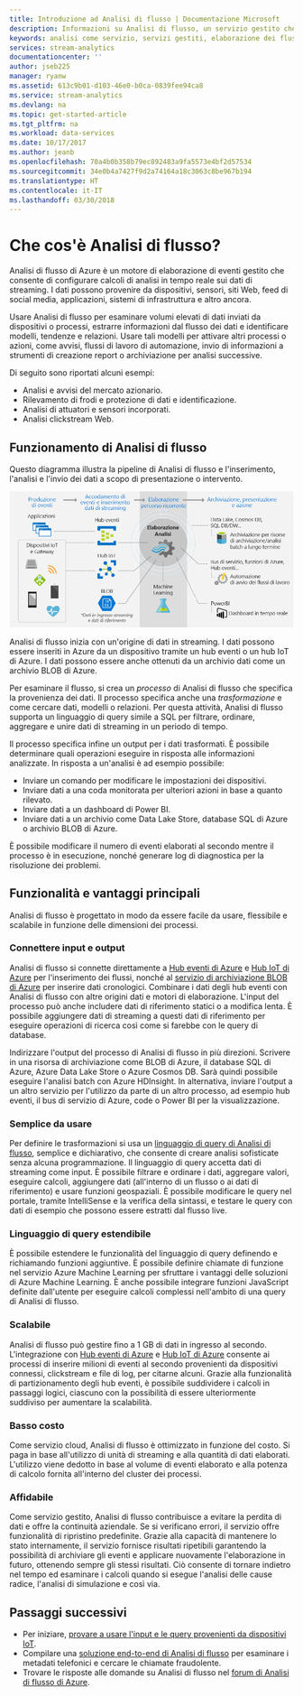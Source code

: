 ```yaml
---
title: Introduzione ad Analisi di flusso | Documentazione Microsoft
description: Informazioni su Analisi di flusso, un servizio gestito che consente di analizzare i dati di streaming di Internet delle cose (IoT) in tempo reale.
keywords: analisi come servizio, servizi gestiti, elaborazione dei flussi, analisi di flusso, che cos'è Analisi di flusso
services: stream-analytics
documentationcenter: ''
author: jseb225
manager: ryanw
ms.assetid: 613c9b01-d103-46e0-b0ca-0839fee94ca8
ms.service: stream-analytics
ms.devlang: na
ms.topic: get-started-article
ms.tgt_pltfrm: na
ms.workload: data-services
ms.date: 10/17/2017
ms.author: jeanb
ms.openlocfilehash: 70a4b0b358b79ec892483a9fa5573e4bf2d57534
ms.sourcegitcommit: 34e0b4a7427f9d2a74164a18c3063c8be967b194
ms.translationtype: HT
ms.contentlocale: it-IT
ms.lasthandoff: 03/30/2018
---
```

# <a name="what-is-stream-analytics"></a>Che cos'è Analisi di flusso?

Analisi di flusso di Azure è un motore di elaborazione di eventi gestito che consente di configurare calcoli di analisi in tempo reale sui dati di streaming. I dati possono provenire da dispositivi, sensori, siti Web, feed di social media, applicazioni, sistemi di infrastruttura e altro ancora. 

Usare Analisi di flusso per esaminare volumi elevati di dati inviati da dispositivi o processi, estrarre informazioni dal flusso dei dati e identificare modelli, tendenze e relazioni. Usare tali modelli per attivare altri processi o azioni, come avvisi, flussi di lavoro di automazione, invio di informazioni a strumenti di creazione report o archiviazione per analisi successive. 

Di seguito sono riportati alcuni esempi:

* Analisi e avvisi del mercato azionario.
* Rilevamento di frodi e protezione di dati e identificazione. 
* Analisi di attuatori e sensori incorporati.
* Analisi clickstream Web.

## <a name="how-does-stream-analytics-work"></a>Funzionamento di Analisi di flusso

Questo diagramma illustra la pipeline di Analisi di flusso e l'inserimento, l'analisi e l'invio dei dati a scopo di presentazione o intervento. 

![Pipeline di Analisi di flusso](./media/stream-analytics-introduction/stream_analytics_intro_pipeline.png)

Analisi di flusso inizia con un'origine di dati in streaming. I dati possono essere inseriti in Azure da un dispositivo tramite un hub eventi o un hub IoT di Azure. I dati possono essere anche ottenuti da un archivio dati come un archivio BLOB di Azure. 

Per esaminare il flusso, si crea un *processo* di Analisi di flusso che specifica la provenienza dei dati. Il processo specifica anche una *trasformazione* e come cercare dati, modelli o relazioni. Per questa attività, Analisi di flusso supporta un linguaggio di query simile a SQL per filtrare, ordinare, aggregare e unire dati di streaming in un periodo di tempo.

Il processo specifica infine un output per i dati trasformati. È possibile determinare quali operazioni eseguire in risposta alle informazioni analizzate. In risposta a un'analisi è ad esempio possibile:

* Inviare un comando per modificare le impostazioni dei dispositivi. 
* Inviare dati a una coda monitorata per ulteriori azioni in base a quanto rilevato. 
* Inviare dati a un dashboard di Power BI.
* Inviare dati a un archivio come Data Lake Store, database SQL di Azure o archivio BLOB di Azure.

È possibile modificare il numero di eventi elaborati al secondo mentre il processo è in esecuzione, nonché generare log di diagnostica per la risoluzione dei problemi.

## <a name="key-capabilities-and-benefits"></a>Funzionalità e vantaggi principali

Analisi di flusso è progettato in modo da essere facile da usare, flessibile e scalabile in funzione delle dimensioni dei processi.

### <a name="connect-inputs-and-outputs"></a>Connettere input e output

Analisi di flusso si connette direttamente a [Hub eventi di Azure](https://azure.microsoft.com/services/event-hubs/) e [Hub IoT di Azure](https://azure.microsoft.com/services/iot-hub/) per l'inserimento dei flussi, nonché al [servizio di archiviazione BLOB di Azure](https://docs.microsoft.com/azure/storage/storage-introduction#blob-storage-accounts) per inserire dati cronologici. Combinare i dati degli hub eventi con Analisi di flusso con altre origini dati e motori di elaborazione. L'input del processo può anche includere dati di riferimento statici o a modifica lenta. È possibile aggiungere dati di streaming a questi dati di riferimento per eseguire operazioni di ricerca così come si farebbe con le query di database.

Indirizzare l'output del processo di Analisi di flusso in più direzioni. Scrivere in una risorsa di archiviazione come BLOB di Azure, il database SQL di Azure, Azure Data Lake Store o Azure Cosmos DB. Sarà quindi possibile eseguire l'analisi batch con Azure HDInsight. In alternativa, inviare l'output a un altro servizio per l'utilizzo da parte di un altro processo, ad esempio hub eventi, il bus di servizio di Azure, code o Power BI per la visualizzazione.

### <a name="simple-to-use"></a>Semplice da usare

Per definire le trasformazioni si usa un [linguaggio di query di Analisi di flusso](https://msdn.microsoft.com/library/azure/dn834998.aspx), semplice e dichiarativo, che consente di creare analisi sofisticate senza alcuna programmazione. Il linguaggio di query accetta dati di streaming come input. È possibile filtrare e ordinare i dati, aggregare valori, eseguire calcoli, aggiungere dati (all'interno di un flusso o ai dati di riferimento) e usare funzioni geospaziali. È possibile modificare le query nel portale, tramite IntelliSense e la verifica della sintassi, e testare le query con dati di esempio che possono essere estratti dal flusso live.

### <a name="extensible-query-language"></a>Linguaggio di query estendibile

È possibile estendere le funzionalità del linguaggio di query definendo e richiamando funzioni aggiuntive. È possibile definire chiamate di funzione nel servizio Azure Machine Learning per sfruttare i vantaggi delle soluzioni di Azure Machine Learning. È anche possibile integrare funzioni JavaScript definite dall'utente per eseguire calcoli complessi nell'ambito di una query di Analisi di flusso.

### <a name="scalable"></a>Scalabile

Analisi di flusso può gestire fino a 1 GB di dati in ingresso al secondo. L'integrazione con [Hub eventi di Azure](https://azure.microsoft.com/services/event-hubs/) e [Hub IoT di Azure](https://azure.microsoft.com/services/iot-hub/) consente ai processi di inserire milioni di eventi al secondo provenienti da dispositivi connessi, clickstream e file di log, per citarne alcuni. Grazie alla funzionalità di partizionamento degli hub eventi, è possibile suddividere i calcoli in passaggi logici, ciascuno con la possibilità di essere ulteriormente suddiviso per aumentare la scalabilità.

### <a name="low-cost"></a>Basso costo

Come servizio cloud, Analisi di flusso è ottimizzato in funzione del costo. Si paga in base all'utilizzo di unità di streaming e alla quantità di dati elaborati. L'utilizzo viene dedotto in base al volume di eventi elaborato e alla potenza di calcolo fornita all'interno del cluster dei processi.

### <a name="reliable"></a>Affidabile

Come servizio gestito, Analisi di flusso contribuisce a evitare la perdita di dati e offre la continuità aziendale. Se si verificano errori, il servizio offre funzionalità di ripristino predefinite. Grazie alla capacità di mantenere lo stato internamente, il servizio fornisce risultati ripetibili garantendo la possibilità di archiviare gli eventi e applicare nuovamente l'elaborazione in futuro, ottenendo sempre gli stessi risultati. Ciò consente di tornare indietro nel tempo ed esaminare i calcoli quando si esegue l'analisi delle cause radice, l'analisi di simulazione e così via.

## <a name="next-steps"></a>Passaggi successivi

* Per iniziare, [provare a usare l'input e le query provenienti da dispositivi IoT](stream-analytics-get-started-with-azure-stream-analytics-to-process-data-from-iot-devices.md).
* Compilare una [soluzione end-to-end di Analisi di flusso](stream-analytics-real-time-fraud-detection.md) per esaminare i metadati telefonici e cercare le chiamate fraudolente.
* Trovare le risposte alle domande su Analisi di flusso nel [forum di Analisi di flusso di Azure](https://social.msdn.microsoft.com/Forums/en-US/home?forum=AzureStreamAnalytics).

